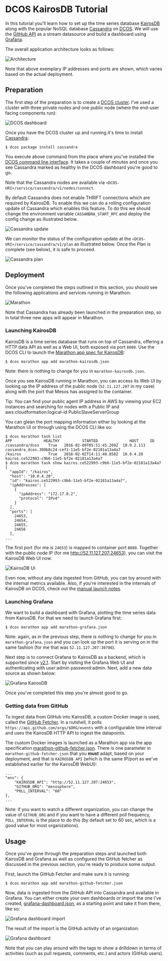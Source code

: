 # DCOS KairosDB Tutorial

In this tutorial you'll learn how to set up the time series database [KairosDB](http://kairosdb.github.io/)
along with the popular NoSQL database [Cassandra](http://cassandra.apache.org/) on [DCOS](https://mesosphere.com/product/).
We will use the [GitHub API](https://developer.github.com/v3/) as a stream datasource and build a dashboard
using [Grafana](http://grafana.org/).

The overall application architecture looks as follows: 

![Architecture](img/kairos-tutorial-architecture.png)

Note that above exemplary IP addresses and ports are shown, which varies based on the actual deployment.

## Preparation 

The first step of the preparation is to create a [DCOS cluster](https://mesosphere.com/product/). I've used
a cluster with three private nodes and one public node (where the end-user facing components run):

![DCOS dashboard](img/DCOS-dashboard.png)

Once you have the DCOS cluster up and running it's time to install [Cassandra](https://docs.mesosphere.com/manage-service/cassandra/):

    $ dcos package install cassandra

You execute above command from the place where you've installed the [DCOS command line interface](https://docs.mesosphere.com/administration/introcli/).
It takes a couple of minutes and once you see Cassandra marked as healthy in the DCOS dashboard you're good to go.

Note that the Cassandra nodes are available via `<DCOS-URI>/service/cassandra/v1/nodes/connect`.

By default Cassandra does not enable THRIFT connections which are required by KairosDB.  To enable this we can do a rolling configuration update of Cassandra which enables this feature.  To do this we should change the environment variable `CASSANDRA_START_RPC` and deploy the config change as illustrated below.

![Cassandra update](img/Cassandra-config-update.png)

We can monitor the status of the configuration update at the `<DCOS-URI>/service/cassandra/v1/plan` as illustrated below.  Once the Plan is complete (see below), it is safe to proceed.

![Cassandra plan](img/Cassandra-plan.png)

## Deployment

Once you've completed the steps outlined in this section, you should see the following applications and services running in Marathon:

![Marathon](img/Marathon.png)

Note that Cassandra has already been launched in the preparation step, so in total three new apps will appear in Marathon.

### Launching KairosDB 

KairosDB is a time series database that runs on top of Cassandra, offering a HTTP data API as well as a Web UI, both exposed via port `8080`.
Use the DCOS CLI to launch the [Marathon app spec for KairosDB](marathon-kairosdb.json): 

    $ dcos marathon app add marathon-kairosdb.json

Note: there is nothing to change for you in `marathon-kairosdb.json`.

Once you see KairosDB running in Marathon, you can access its Web UI by looking up the IP address of the public node (`52.11.127.207` in my case) 
along with the port that Mesos has assigned to the container.

Tip: You can find your public agent IP address in AWS by viewing your EC2 instances and searching for nodes with a Public IP and aws:cloudformation:logical-id PublicSlaveServerGroup

You can glean the port mapping information either by looking at the Marathon UI or through using the DCOS CLI like so:

    $ dcos marathon task list
    APP              HEALTHY          STARTED              HOST     ID
    /cassandra/dcos    True   2016-02-09T05:51:45.269Z  10.0.2.113  cassandra_dcos.308b8c24-cef1-11e5-bf2e-02181a13a4a7
    /kairos            True   2016-02-02T14:11:48.858Z  10.0.4.20   kairos.ce522993-c9b6-11e5-bf2e-02181a13a4a7
    $ dcos marathon task show kairos.ce522993-c9b6-11e5-bf2e-02181a13a4a7
    {
      "appId": "/kairos",
      "host": "10.0.4.20",
      "id": "kairos.ce522993-c9b6-11e5-bf2e-02181a13a4a7",
      "ipAddresses": [
        {
          "ipAddress": "172.17.0.2",
          "protocol": "IPv4"
        }
      ],
      "ports": [
        24653,
        24654,
        24655,
        24656
      ],
    ...

The first port (for me is `24653`) is mapped to container port `8080`. Together with the public node IP (for me http://52.11.127.207:24653), you can visit the KairosDB Web UI now:

![KairosDB UI](img/KairosDB-UI.png)

Even now, without any data ingested from GitHub, you can toy around with the internal metrics available. Also, if you're interested in 
the internals of KairosDB on DCOS, check out the [manual launch notes](manual-launch.md).

### Launching Grafana

We want to build a dashboard with Grafana, plotting the time series data from KairosDB. For that we need to launch Grafana first:

    $ dcos marathon app add marathon-grafana.json
    
Note: again, as in the previous step, there is nothing to change for you in `marathon-grafana.json` and you can look up the port
it is serving on in the same fashion (for me that was `52.11.127.207:30786`).

Next step is to connect Grafana to KairosDB as a backend, which is supported since [v2.1](http://docs.grafana.org/v2.6/datasources/kairosdb/).
Start by visiting the Grafana Web UI and authenticating with user:admin password:admin. Next, add a new data source as shown below:

![Grafana KairosDB](img/Grafana-datasource.png)

Once you've completed this step you're almost good to go.

### Getting data from GitHub

To ingest data from GitHub into KairosDB, a custom Docker image is used, called the [GitHub Fetcher](/github-fetcher).
In a nutshell, it polls `https://api.github.com/orgs/$ORG/events` with a configurable time interval and uses the KairosDB HTTP API
to ingest the datapoints. 

The custom Docker images is launched as a Marathon app via the app specification [marathon-github-fetcher.json](marathon-github-fetcher.json).
There is one parameter in `marathon-github-fetcher.json` that you **must** adapt, based on your deployment, and that is `KAIROSDB_API` 
(which is the same IP/port as we've established earlier for the KairosDB WebUI):

    ...
    "env": {
        "KAIROSDB_API": "http://52.11.127.207:24653",
        "GITHUB_ORG": "mesosphere",
        "POLL_INTERVAL": "60"
    },
    ...

Note: if you want to watch a different organization, you can change the value of `GITHUB_ORG` and if you want to have a different
poll frequency, `POLL_INTERVAL` is the place to do this (by default set to 60 sec, which is a good value for most organizations).

## Usage

Once you've gone through the preparation steps and launched both KairosDB and Grafana as well as configured the GitHub fetcher as
discussed in the previous section, you're ready to produce some output.

First, launch the GitHub Fetcher and make sure it is running:

    $ dcos marathon app add marathon-github-fetcher.json

Now, data is ingested from the GitHub API into Cassandra and available in Grafana. You can either create your own dashboards or import
the one I've created, [grafana-dashboard.json](grafana-dashboard.json), as a starting point and take it from there, like so:

![Grafana dashboard import](img/Grafana-dashboard-import.png)

The result of the import is the GitHub activity of an organization:

![Grafana dashboard](img/Grafana-dashboard.png)

Note that you can play around with the tags to show a drilldown in terms of activities (such as pull requests, comments, etc.) and actors (GitHub users).

